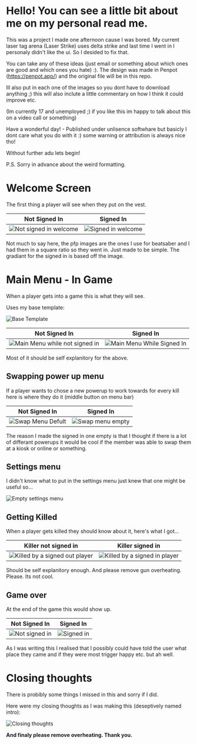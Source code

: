 # Hello! You can see a little bit about me on my personal read me.
This was a project I made one afternoon cause I was bored. My current laser tag arena (Laser Strike) uses delta strike and last time I went in I personaly didn't like the ui. So I desided to fix that.

You can take any of these ideas (just email or something about which ones are good and which ones you hate)  :). 
The design was made in Penpot (https://penpot.app/) and the original file will be in this repo. 

Ill also put in each one of the images so you dont have to download anything ;) this will also inclute a little commentary on how I think it could improve etc.

(Im currently 17 and unemployed ;) if you like this im happy to talk about this on a video call or something) 

Have a wonderful day! - Published under unlisence softwhare but basicly I dont care what you do with it :) some warning or attribution is always nice tho!

Without further adu lets begin!

P.S. Sorry in advance about the weird formatting.

# Welcome Screen
The first thing a player will see when they put on the vest.

| Not Signed In | Signed In |
| -- | -- |
| ![Not signed in welcome](https://github.com/syntheticsam/deltastrikeui/blob/main/Not%20Signed%20In%20Welcom.png?raw=true) | ![Signed in welcome](https://github.com/syntheticsam/deltastrikeui/blob/main/Signed%20In%20Welcome.png?raw=true) |

Not much to say here, the pfp images are the ones I use for beatsaber and I had them in a square ratio so they went in. Just made to be simple. The gradiant for the signed in is based off the image.

# Main Menu - In Game
When a player gets into a game this is what they will see.

Uses my base template: 

![Base Template](https://github.com/syntheticsam/deltastrikeui/blob/main/Base%20Block.png?raw=true)

| Not Signed In | Signed In |
| -- | -- |
| ![Main Menu while not signed in](https://github.com/syntheticsam/deltastrikeui/blob/main/Main%20Menu%20-%20NSI.png?raw=true) | ![Main Menu While Signed In](https://github.com/syntheticsam/deltastrikeui/blob/main/Main%20Menu%20-%20SI.png?raw=true)

Most of it should be self explanitory for the above. 

## Swapping power up menu

If a player wants to chose a new powerup to work towards for every kill here is where they do it (middle button on menu bar)

|Not Signed In| Signed In|
| -- | --|
| ![Swap Menu Defult](https://github.com/syntheticsam/deltastrikeui/blob/main/PowerupMenu%20-%20NSI.png?raw=true) | ![Swap menu empty](https://github.com/syntheticsam/deltastrikeui/blob/main/PowerupMenu%20-%20SI.png?raw=true) |

The reason I made the signed in one empty is that I thought if there is a lot of differant powerups it would be cool if the member was able to swap them at a kiosk or online or something.

## Settings menu

I didn't know what to put in the settings menu just knew that one might be useful so...

![Empty settings menu](https://github.com/syntheticsam/deltastrikeui/blob/main/Settings%20-%20NSI.png?raw=true)

## Getting Killed

When a player gets killed they should know about it, here's what I got...

| Killer not signed in | Killer signed in |
| -- | -- |
| ![Killed by a signed out player](https://github.com/syntheticsam/deltastrikeui/blob/main/Killed%20By%20Signed%20Out.png?raw=true) | ![Killed by a signed in player](https://github.com/syntheticsam/deltastrikeui/blob/main/Killed%20By%20Signed%20In.png?raw=true) |

Should be self explanitory enough. And please remove gun overheating. Please. Its not cool.

## Game over

At the end of the game this would show up.

| Not Signed In | Signed In|
|--|--|
|![Not signed in](https://github.com/syntheticsam/deltastrikeui/blob/main/Game%20Over%20-%20NSI.png?raw=true) | ![Signed in](https://github.com/syntheticsam/deltastrikeui/blob/main/Game%20Over%20-%20SI.png?raw=true) |

As I was writing this I realised that I possibly could have told the user what place they came and if they were most trigger happy etc. but ah well.

# Closing thoughts

There is probibly some things I missed in this and sorry if I did.

Here were my closing thoughts as I was making this (deseptively named intro):

![Closing thoughts](https://github.com/syntheticsam/deltastrikeui/blob/main/INTRO.png?raw=true)

**And finaly please remove overheating. Thank you.**

